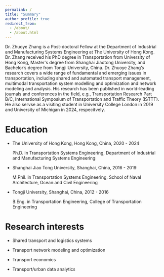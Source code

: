```yaml
---
permalink: /
title: "Summary"
author_profile: true
redirect_from: 
  - /about/
  - /about.html
---
```


Dr. Zhuoye Zhang is a Post-doctoral Fellow at the Department of Industrial and Manufacturing Systems Engineering at The University of Hong Kong. Dr. Zhang received his PhD degree in Transportation from University of Hong Kong, Master's degree from Shanghai Jiaotong University, and Bachelor’s degree from Tongji University, China. Dr. Zhuoye Zhang’s research covers a wide range of fundamental and emerging issues in transportation, including shared and automated transport management, multimodal transportation system modelling and optimization and network modeling and analysis. His research has been published in world-leading journals and conferences in the field, e.g., Transportation Research Part B/C, International Symposium of Transportation and Traffic Theory (ISTTT). He also servse as a visiting student in University College London in 2019 and University of Michigan in 2024, respecitvely. 


Education
======

* The University of Hong Kong, Hong Kong, China, 2020 - 2024

  Ph.D. in Transportation Systems Engineering, Department of Industrial and Manufacturing Systems Engineering

* Shanghai Jiao Tong University, Shanghai, China, 2016 - 2019

  M.Phil. in Transportation Systems Engineering, School of Naval Architecture, Ocean and Civil Engineering

* Tongji University, Shanghai, China, 2012 - 2016

  B.Eng. in Transportation Engineering, College of Transportation Engineering


Research interests
======
  * Shared transport and logistics systems

  * Transport network modeling and optimization

  * Transport economics

  * Transport/urban data analytics





